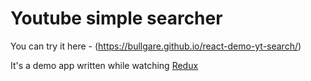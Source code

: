 # Youtube simple searcher

You can try it here - (https://bullgare.github.io/react-demo-yt-search/)

It's a demo app written while watching [Redux](https://www.udemy.com/react-redux/)
